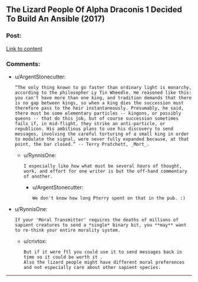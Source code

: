 ## The Lizard People Of Alpha Draconis 1 Decided To Build An Ansible (2017)

### Post:

[Link to content](https://slatestarcodex.com/2017/08/09/the-lizard-people-of-alpha-draconis-1-decided-to-build-an-ansible/)

### Comments:

- u/ArgentStonecutter:
  ```
  “The only thing known to go faster than ordinary light is monarchy, according to the philosopher Ly Tin Wheedle. He reasoned like this: you can't have more than one king, and tradition demands that there is no gap between kings, so when a king dies the succession must therefore pass to the heir instantaneously. Presumably, he said, there must be some elementary particles -- kingons, or possibly queons -- that do this job, but of course succession sometimes fails if, in mid-flight, they strike an anti-particle, or republicon. His ambitious plans to use his discovery to send messages, involving the careful torturing of a small king in order to modulate the signal, were never fully expanded because, at that point, the bar closed.” -- Terry Pratchett, _Mort_.
  ```

  - u/RynnisOne:
    ```
    I especially like how what must be several hours of thought, work, and effort for one writer is but the off-hand commentary of another.
    ```

    - u/ArgentStonecutter:
      ```
      We don't know how long Pterry spent on that in the pub. :)
      ```

- u/RynnisOne:
  ```
  If your 'Moral Transmitter' requires the deaths of millions of sapient creatures to send a *single* binary bit, you **may** want to re-think your entire morality system.
  ```

  - u/crivtox:
    ```
    But if it were ftl you could use it to send messages back in time so it could be worth it .  
    Also the lizard people might have different moral preferences and not especially care about other sapient species.
    ```

---

